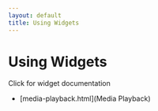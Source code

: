 ```yaml
---
layout: default
title: Using Widgets
---
```


# Using Widgets

Click for widget documentation

* [media-playback.html](Media Playback)
